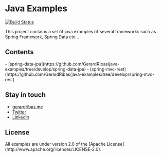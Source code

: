 Java Examples
=====
[![Build Status](https://travis-ci.org/GerardRibas/java-examples.svg?branch=develop)](https://travis-ci.org/GerardRibas/java-examples)

This project contains a set of java examples of several frameworks such as Spring Framework, Spring Data etc...

<h2>Contents</h2>
- [spring-data-jpa](https://github.com/GerardRibas/java-examples/tree/develop/spring-data-jpa)
- [spring-mvc-rest](https://github.com/GerardRibas/java-examples/tree/develop/spring-mvc-rest)

<h2>Stay in touch</h2>

- [gerardribas.me](http://gerardribas.me) 
- [Twitter](https://www.twitter.com/gerard_ribas)
- [Linkedin](https://ie.linkedin.com/in/gerardribas)

<h2>License</h2>
All examples are under version 2.0 of the [Apache License](http://www.apache.org/licenses/LICENSE-2.0).
